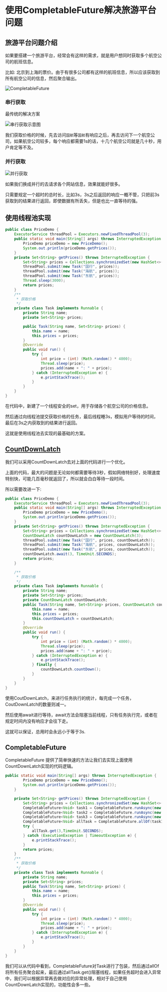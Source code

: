 

# 使用CompletableFuture解决旅游平台问题

## 旅游平台问题介绍

如果要搭建一个旅游平台，经常会有这样的需求，就是用户想同时获取多个航空公司的航班信息。

比如: 北京到上海的票价。由于有很多公司都有这样的航班信息，所以应该获取到所有航空公司的信息，然后聚合输出。

![CompletableFuture](https://www.shiyitopo.tech/uPic/CompletableFuture.png)

### 串行获取

最传统的解决方案

![串行获取示意图](https://www.shiyitopo.tech/uPic/%E4%B8%B2%E8%A1%8C%E8%8E%B7%E5%8F%96%E7%A4%BA%E6%84%8F%E5%9B%BE.png)

我们获取价格的时候，先去访问`国航`等`国航`有响应之后，再去访问下一个航空公司，如果航空公司较多，每个响应都需要1s的话，十几个航空公司就是几十秒，用户肯定等不及。

### 并行获取

![并行获取](https://www.shiyitopo.tech/uPic/%E5%B9%B6%E8%A1%8C%E8%8E%B7%E5%8F%96.png)

如果我们换成并行的去请求各个网站信息，效果就能好很多。

只需要规定一个超时的总时长，比如3s，3s之后返回的响应一概不管，只把前3s获取到的结果进行返回，即使数据有所丢失，但是也比一直等待的强。



## 使用线程池实现

```java
public class PriceDemo {
    ExecutorService threadPool = Executors.newFixedThreadPool(3);
    public static void main(String[] args) throws InterruptedException {
        PriceDemo priceDemo = new PriceDemo();
        System.out.println(priceDemo.getPrices());
    }
    private Set<String> getPrices() throws InterruptedException {
        Set<String> prices = Collections.synchronizedSet(new HashSet<>());
        threadPool.submit(new Task("国行", prices));
        threadPool.submit(new Task("海航", prices));
        threadPool.submit(new Task("东航", prices));
        Thread.sleep(3000);
        return prices;
    }
    /**
     * 获取价格
     */
    private class Task implements Runnable {
        private String name;
        private Set<String> prices;

        public Task(String name, Set<String> prices) {
            this.name = name;
            this.prices = prices;
        }
        @Override
        public void run() {
            try {
                int price = (int) (Math.random() * 4000);
                Thread.sleep(price);
                prices.add(name + ": " + price);
            } catch (InterruptedException e) {
                e.printStackTrace();
            }
        }
    }
}
```

在代码中，新建了一个线程安全的set，用于存储各个航空公司的价格信息。

然后通过向线程池提交获取价格的任务，最后线程睡3s，模拟用户等待的时间，最后在3s之内获取到的结果进行返回。

这就是使用线程池去实现的最基础的方案。

## [CountDownLatch](CountDownLatch详解.md)

我们可以采用CountDownLatch去对上面的代码进行一个优化。

上面的代码，最大的问题是无论如何都需要等待3秒，假如网络特别好，处理速度特别快，可能几百毫秒就返回了，所以就会白白等待一段时间。

所以需要改进一下:

```java
public class PriceDemo {
    ExecutorService threadPool = Executors.newFixedThreadPool(3);
    public static void main(String[] args) throws InterruptedException {
        PriceDemo priceDemo = new PriceDemo();
        System.out.println(priceDemo.getPrices());
    }
    private Set<String> getPrices() throws InterruptedException {
        Set<String> prices = Collections.synchronizedSet(new HashSet<>());
        CountDownLatch countDownLatch = new CountDownLatch(3);
        threadPool.submit(new Task("国行", prices, countDownLatch));
        threadPool.submit(new Task("海航", prices, countDownLatch));
        threadPool.submit(new Task("东航", prices, countDownLatch));
        countDownLatch.await(3, TimeUnit.SECONDS);
        return prices;
    }

    /**
     * 获取价格
     */
    private class Task implements Runnable {
        private String name;
        private Set<String> prices;
        private CountDownLatch countDownLatch;
        public Task(String name, Set<String> prices, CountDownLatch countDownLatch) {
            this.name = name;
            this.prices = prices;
            this.countDownLatch = countDownLatch;
        }
        @Override
        public void run() {
            try {
                int price = (int) (Math.random() * 4000);
                Thread.sleep(price);
                prices.add(name + ": " + price);
            } catch (InterruptedException e) {
                e.printStackTrace();
            } finally {
                countDownLatch.countDown();
            }
        }
    }
}

```

使用CoutDownLatch，来进行任务执行的统计，每完成一个任务，CoutDownLatch的数量则减一。

然后使用await进行等待，await方法会阻塞当前线程，只有任务执行完，或者在规定时间内没有响应才会往下走。

这就可以保证，总用时会永远小于等于3s.

## CompletableFuture

CompletableFuture 提供了简单快速的方法让我们去实现上面使用CountDownLatch实现的代码逻辑。

```java
public static void main(String[] args) throws InterruptedException {
        PriceDemo priceDemo = new PriceDemo();
        System.out.println(priceDemo.getPrices());
    }

    private Set<String> getPrices() throws InterruptedException {
        Set<String> prices = Collections.synchronizedSet(new HashSet<>());
        CompletableFuture<Void> task1 = CompletableFuture.runAsync(new Task("国行", prices));
        CompletableFuture<Void> task2 = CompletableFuture.runAsync(new Task("海航", prices));
        CompletableFuture<Void> task3 = CompletableFuture.runAsync(new Task("东航", prices));
        CompletableFuture<Void> allTask = CompletableFuture.allOf(task1, task2, task3);
        try {
            allTask.get(3,TimeUnit.SECONDS);
        } catch (ExecutionException | TimeoutException e) {
            e.printStackTrace();
        }
        return prices;
    }
    /**
     * 获取价格
     */
    private class Task implements Runnable {
        private String name;
        private Set<String> prices;
        public Task(String name, Set<String> prices) {
            this.name = name;
            this.prices = prices;
        }
        @Override
        public void run() {
            try {
                int price = (int) (Math.random() * 4000);
                Thread.sleep(price);
                prices.add(name + ": " + price);
            } catch (InterruptedException e) {
                e.printStackTrace();
            }
        }
    }
}
```

我们可以从代码中看到，CompletableFuture对Task进行了包装，然后通过allOf将所有任务聚合起来，最后通过allTask.get()阻塞线程，如果任务超时会进入异常中，我们可以根据异常再去做对应的异常处理，相对于自己使用CountDownLatch实现的，功能性会多一些。